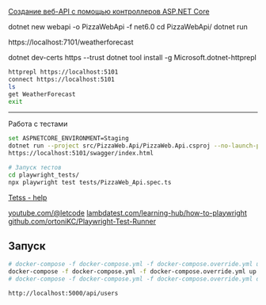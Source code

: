 [Создание веб-API с помощью контроллеров ASP.NET Core](https://learn.microsoft.com/ru-ru/training/modules/build-web-api-aspnet-core)

dotnet new webapi -o PizzaWebApi -f net6.0
cd PizzaWebApi/
dotnet run

https://localhost:7101/weatherforecast


dotnet dev-certs https --trust
dotnet tool install -g Microsoft.dotnet-httprepl
```sh
httprepl https://localhost:5101
connect https://localhost:5101
ls
get WeatherForecast
exit
```
---

Работа с тестами
```sh
set ASPNETCORE_ENVIRONMENT=Staging
dotnet run --project src/PizzaWeb.Api/PizzaWeb.Api.csproj --no-launch-profile
https://localhost:5101/swagger/index.html

# Запуск тестов
cd playwright_tests/
npx playwright test tests/PizzaWeb_Api.spec.ts
```

[Tetss - help](playwright_tests/Dev.md)

[youtube.com/@letcode](https://www.youtube.com/@letcode/playlists)
[lambdatest.com/learning-hub/how-to-playwright](https://www.lambdatest.com/learning-hub/how-to-install-playwright)
[github.com/ortoniKC/Playwright-Test-Runner](https://github.com/ortoniKC/Playwright-Test-Runner/blob/main/apitest/service-now.test.ts)
## Запуск
```sh
# docker-compose -f docker-compose.yml -f docker-compose.override.yml up -d --build --force-recreate --remove-orphans
docker-compose -f docker-compose.yml -f docker-compose.override.yml up -d
# docker-compose -f docker-compose.yml -f docker-compose.override.yml down

http://localhost:5000/api/users
```
